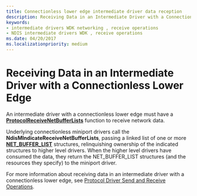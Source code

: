 ```yaml
---
title: Connectionless lower edge intermediate driver data reception
description: Receiving Data in an Intermediate Driver with a Connectionless Lower Edge
keywords:
- intermediate drivers WDK networking , receive operations
- NDIS intermediate drivers WDK , receive operations
ms.date: 04/20/2017
ms.localizationpriority: medium
---
```


# Receiving Data in an Intermediate Driver with a Connectionless Lower Edge





An intermediate driver with a connectionless lower edge must have a [**ProtocolReceiveNetBufferLists**](/windows-hardware/drivers/ddi/ndis/nc-ndis-protocol_receive_net_buffer_lists) function to receive network data.

Underlying connectionless miniport drivers call the **NdisMIndicateReceiveNetBufferLists**, passing a linked list of one or more [**NET\_BUFFER\_LIST**](/windows-hardware/drivers/ddi/nbl/ns-nbl-net_buffer_list) structures, relinquishing ownership of the indicated structures to higher level drivers. When the higher level drivers have consumed the data, they return the NET\_BUFFER\_LIST structures (and the resources they specify) to the miniport driver.

For more information about receiving data in an intermediate driver with a connectionless lower edge, see [Protocol Driver Send and Receive Operations](protocol-driver-send-and-receive-operations.md).

 

